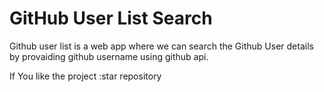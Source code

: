 # GitHub User List Search

Github user list is a web app where we can search the Github User details by provaiding github username using github api.




If You like the project :star repository